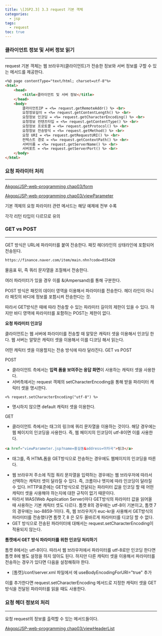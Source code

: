 ```yaml
---
title: \[JSP2.3] 3.3 request 기본 객체
categories: 
  - jsp
tags: 
  - request
toc: true
---
```


### 클라이언트 정보 및 서버 정보 읽기

---

request 기본 객체는 웹 브라우저(클라이언트)가 전송한 정보와 서버 정보를 구할 수 있는 메서드를 제공한다.

```markdown
<%@ page contentType="text/html; charset=utf-8"%>
<html>
    <head>
        <title>클라이언트 및 서버 정보</title>
    </head>
    <body>
        클라이언트IP = <%= request.getRemoteAddr() %> <br>
        요청정보길이 = <%= request.getContentLength() %> <br>
        요청정보 인코딩 = <%= request.getCharacterEncoding() %> <br>
        요청정보 컨텐츠타입 = <%= request.getContentType() %> <br>
        요청정보 프로토콜 = <%= request.getProtocol() %> <br>
        요청정보 전송방식 = <%= request.getMethod() %> <br>
        요청 URI = <%= request.getRequestURI() %> <br>
        컨텍스트 경로 = <%= request.getContextPath() %> <br>
        서버이름 = <%= request.getServerName() %> <br>
        서버포트 = <%= request.getServerPort() %> <br>
    </body>
</html>
```

### 요청 파라미터 처리

---

[Akgop/JSP-web-programming chap03/form](https://github.com/Akgop/JSP-web-programming/blob/main/JSP2.3-example-code/chap03/form.jsp)

[Akgop/JSP-web-programming chap03/viewParameter](https://github.com/Akgop/JSP-web-programming/blob/main/JSP2.3-example-code/chap03/viewParameter.jsp)

기본 객체의 요청 파라미터 관련 메서드는 해당 예제에 전부 수록

각각 리턴 타입이 다르므로 유의

### GET vs POST

---

GET 방식은 URL에 파라미터를 붙여 전송한다. 패킷 헤더라인의 상태라인에 포함되어 전송된다.

```markdown
https://finance.naver.com/item/main.nhn?code=035420
```

물음표 뒤, 즉 쿼리 문자열을 조절해서 전송한다.

여러 파라미터가 있을 경우 이를 &(Ampersand)를 통해 구분한다.

POST 방식은 패킷의 데이터 영역을 이용해서 파라미터를 전송한다. 헤더 라인이 아니라 패킷의 바디에 정보를 포함시켜 전송한다는 것. 

따라서 GET방식은 때에 따라 전송할 수 있는 파라미터 길이의 제한이 있을 수 있다. 하지만 바디 영역에 파라미터를 포함하는 POST는 제한이 없다.

**요청 파라미터 인코딩**

클라이언트는 웹 서버에 파라미터를 전송할 때 알맞은 캐릭터 셋을 이용해서 인코딩 한다. 웹 서버는 알맞은 캐릭터 셋을 이용해서 이를 디코딩 해서 읽는다.

어떤 캐릭터 셋을 이용할지는 전송 방식에 따라 달라진다. GET vs POST

POST

- 클라이언트 측에서는 **입력 폼을 보여주는 응답 화면**이 사용하는 캐릭터 셋을 사용한다.
- 서버측에서는 request 객체의 setCharacterEncoding을 통해 받을 파라미터 캐릭터 셋을 명시한다.

```markdown
<% request.setCharacterEncoding("utf-8") %>
```

- 명시하지 않으면 default 캐릭터 셋을 이용한다.

GET

- 클라이언트 측에서는 <a> 태그의 링크에 쿼리 문자열을 이용하는 것이다. 해당 경우에는 웹 페이지의 인코딩을 사용한다. 즉, 웹 페이지의 인코딩이 utf-8이면 이를 사용한다.

```markdown
<a href="viewParameter.jsp?name=홍길동&address=아차곡">링크</a>
```

- <form> 태그를, 즉 HTML폼을 GET방식으로 전송하는 경우에도 웹페이지의 인코딩을 따른다.
- 웹 브라우저 주소에 직접 쿼리 문자열을 입력하는 경우에는 웹 브라우저에 따라서 선택하는 캐릭터 셋이 달라질 수 있다. 즉, 크롬이나 엣지에 따라 인코딩이 달라질 수 있다. HTTP표준에는 GET방식으로 전달되는 파라미터 값을 인코딩 할 때 어떤 캐릭터 셋을 사용해야 하는지에 대한 규칙이 없기 때문이다.
- 따라서 WAS(Web Application Server)마다 GET방식의 파라미터 값을 읽어올 때 사용하는 기본 캐릭터 셋도 다르다. 톰캣 8의 경우에는 utf-8이 기본이고, 톰캣 7의 경우에는 iso-8859-1이다. 즉, 웹 브라우저가 euc-kr을 사용해서 GET방식의 파라미터를 전송했다면 톰캣 7, 8 은 모두 올바르게 파라미터를 디코딩 할 수 없다.
- GET 방식으로 전송된 파라미터에 대해서는 request.setCharacterEncoding이 적용되지 않는다.

**톰캣에서 GET 방식 파라미터를 위한 인코딩 처리하기**

톰캣 8에서는 utf-8이다. 따라서 웹 브라우저에서 파라미터를 utf-8로만 인코딩 한다면 톰캣 8에 별도 설정을 하지 않아도 된다. 하지만 다른 캐릭터 셋을 이용해서 파라미터를 전송하는 경우가 있다면 다음을 설정해줘야 한다.

- \[톰캣]/conf/server.xml 파일에서 <Connector>에 useBodyEncodingForURI="true" 추가

이를 추가한다면 request.setCharacterEncoding 메서드로 지정한 캐릭터 셋을 GET방식을 전달된 파라미터를 읽을 때도 사용한다.

### 요청 헤더 정보의 처리

---

요청 request의 정보를 출력할 수 있는 메서드들이다.

[Akgop/JSP-web-programming chap03/viewHeaderList](https://github.com/Akgop/JSP-web-programming/blob/main/JSP2.3-example-code/chap03/viewHeaderList.jsp)